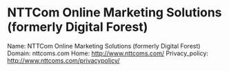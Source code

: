 
# NTTCom Online Marketing Solutions (formerly Digital Forest)

Name: NTTCom Online Marketing Solutions (formerly Digital Forest)
Domain: nttcoms.com
Home: http://www.nttcoms.com/
Privacy_policy: http://www.nttcoms.com/privacypolicy/
